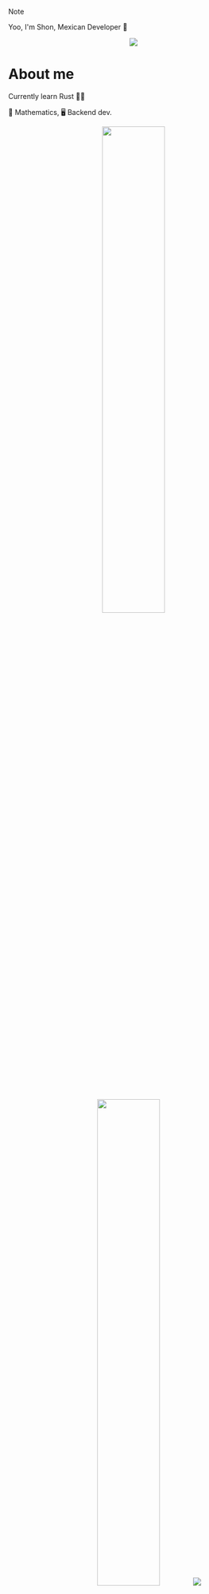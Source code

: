 > [!NOTE]
> Yoo, I'm Shon, Mexican Developer 🦡

<div align="center">
<img src="https://media3.giphy.com/media/CRJqX2pz2RA8E/giphy.gif?cid=ecf05e47um83n0sgkk3tsf8uturj9ewwt275rjfx7q3my0cw&ep=v1_gifs_search&rid=giphy.gif&ct=g">
</div>

# About me

Currently learn Rust  😶‍🌫️

🧮 Mathematics,  🖥️ Backend dev.

<div align="center">
  <img src="https://github-readme-stats.vercel.app/api?username=shonsagoro&theme=nightowl&rank_icon=github&hide=issues" height="50%" width="auto">
  <img src="https://github-readme-stats.vercel.app/api/top-langs/?username=shonsagoro&theme=nightowl&hide_border=false&include_all_commits=false&count_private=false&layout=compact&hide=css,cmake" height="50%" width="auto">
  <img src="https://github-readme-streak-stats.herokuapp.com/?user=shonsagoro&theme=nightowl&hide_border=false&layout=compact">
</div>

## Projects
<img src="https://i.postimg.cc/wTrBbL44/ditheing.png" align="right" width="45%" >
<div align="left">
  <img src="https://github-readme-stats.vercel.app/api/pin/?username=shonsagoro&repo=GoTris&theme=nightowl" width="45%" >
  <img src="https://github-readme-stats.vercel.app/api/pin/?username=shonsagoro&repo=API_RMS&theme=nightowl" width="45%" >
  <img src="https://github-readme-stats.vercel.app/api/pin/?username=shonsagoro&repo=FreqPy&theme=nightowl" width="45%" >
</div>

## Skills
<div align="center">

### Programming languages (& HTML)

</div>
<div align="center">
  <img src="https://devicon-website.vercel.app/api/bash/plain.svg?color=%23FFFFFF" height="30" alt="bash_script logo"></img>
  <img width="12" />
  <img src="https://devicon-website.vercel.app/api/cplusplus/line.svg?color=%2300ACFF" height="30" alt="c++ logo"></img>
  <img width="12" />
  <img src="https://devicon-website.vercel.app/api/go/original-wordmark.svg?color=%2300CCFF" height="30" alt="go logo"></img>
  <img width="12" />
  <img src="https://devicon-website.vercel.app/api/java/original-wordmark.svg" height="30" alt="java logo"></img>
  <img width="12" />
  <img src="https://devicon-website.vercel.app/api/javascript/original.svg" height="30" alt="javascript logo"></img>
  <img width="12" />  
  <img src="https://devicon-website.vercel.app/api/markdown/original.svg?color=%23FFFFFF" height="30" alt="markdown logo"></img>
  <img width="12" />    
  <img src="https://devicon-website.vercel.app/api/python/original.svg" height="30" alt="python logo"></img>
  <img width="12" />  
  <img src="https://devicon-website.vercel.app/api/rust/plain.svg?color=%23FFFFFF" height="30" alt="rust logo"></img>
  <img width="12" />  
  <img src="https://devicon-website.vercel.app/api/typescript/original.svg" height="30" alt="typescript logo"></img>
  <img width="12" />  
  <img src="https://devicon-website.vercel.app/api/php/original.svg" height="30" alt="php logo"></img>
  <img width="12" />  
  <img src="https://devicon-website.vercel.app/api/html5/original.svg" height="30" alt="html logo"></img>

</div>

<div align="center">

### Frameworks & Libraries

</div>

<div align="center">
  <img src="https://devicon-website.vercel.app/api/electron/original.svg?color=%2300D9FF" height="30" alt="electron logo"></img>
  <img width="12" />
  <img src="https://devicon-website.vercel.app/api/fastapi/plain.svg?color=%2300F5DC" height="30" alt="fastapi logo"></img>
  <img width="12" />
  <img src="https://devicon-website.vercel.app/api/jest/plain.svg" height="30" alt="jest logo"></img>
  <img width="12" />
  <img src="https://devicon-website.vercel.app/api/nextjs/line.svg?color=%23FFFFFF" height="30" alt="nextjs logo"></img>
  <img width="12" />
  <img src="https://devicon-website.vercel.app/api/opencv/original.svg" height="30" alt="opencv logo"></img>
  <img width="12" />
  <img src="https://devicon-website.vercel.app/api/react/original.svg" height="30" alt="react logo"></img>
  <img width="12" />
  <img src="https://devicon-website.vercel.app/api/spring/original-wordmark.svg" height="30" alt="spring logo"></img>
  <img width="12" />
  <img src="https://devicon-website.vercel.app/api/tailwindcss/plain.svg" height="30" alt="taildwind logo"></img>
  <img width="12" />
  <img src="https://devicon-website.vercel.app/api/tensorflow/original.svg" height="30" alt="tensorflow logo"></img>
  <img width="12" />
  <img src="https://devicon-website.vercel.app/api/express/original.svg?color=%23FFFFFF" height="30" alt="express logo"></img>
  <img width="12" />
  <img src="https://devicon-website.vercel.app/api/nodejs/original-wordmark.svg" height="30" alt="nodejs logo"></img>
  <img width="12" />
  <img src="https://devicon-website.vercel.app/api/laravel/plain-wordmark.svg" height="30" alt="laravel logo"></img>
  <img width="12" />
  <img src="https://devicon-website.vercel.app/api/socketio/original.svg?color=%23FFFFFF" height="30" alt="socket_io logo"></img>
</div>

<div align="center">

### Software & organization

</div>

<div align="center">
  <img src="https://devicon-website.vercel.app/api/jupyter/original.svg" height="30" alt="jupiter logo"></img>
  <img width="12" />
  <img src="https://devicon-website.vercel.app/api/androidstudio/original.svg" height="30" alt="android_studio logo"></img>
  <img width="12" />
  <img src="https://devicon-website.vercel.app/api/apache/line-wordmark.svg?color=%23FF0000" height="30" alt="apache logo"></img>
  <img width="12" />
  <img src="https://devicon-website.vercel.app/api/blender/original.svg" height="30" alt="blender logo"></img>
  <img width="12" />
  <img src="https://devicon-website.vercel.app/api/docker/plain-wordmark.svg" height="30" alt="docker logo"></img>
  <img width="12" />
  <img src="https://devicon-website.vercel.app/api/jenkins/original.svg" height="30" alt="jenkins logo"></img>
  <img width="12" />
  <img src="https://devicon-website.vercel.app/api/jetbrains/original.svg" height="30" alt="jetbrains logo"></img>
  <img width="12" />
  <img src="https://devicon-website.vercel.app/api/jira/original.svg" height="30" alt="jira logo"></img>
  <img width="12" />
  <img src="https://devicon-website.vercel.app/api/latex/original.svg?color=%23FFFFFF" height="30" alt="latex logo"></img>
  <img width="12" />
  <img src="https://devicon-website.vercel.app/api/raspberrypi/original.svg" height="30" alt="raspberrypi logo"></img>
  <img width="12" />
  <img src="https://devicon-website.vercel.app/api/trello/plain.svg" height="30" alt="trello logo"></img>
  <img width="12" />
  <img src="https://devicon-website.vercel.app/api/ubuntu/plain.svg" height="30" alt="ubuntu logo"></img>
  <img width="12" />
  <img src="https://devicon-website.vercel.app/api/vscode/original.svg" height="30" alt="vscode logo"></img>
  <img width="12" />
  <img src="https://devicon-website.vercel.app/api/anaconda/original.svg" height="30" alt="anaconda logo"></img>
  <img width="12" />
  <img src="https://devicon-website.vercel.app/api/composer/original.svg" height="30" alt="composer logo"></img>
  <img width="12" />
  <img src="https://devicon-website.vercel.app/api/debian/original-wordmark.svg" height="30" alt="debian logo"></img>
  <img width="12" />
  <img src="https://devicon-website.vercel.app/api/nginx/original.svg" height="30" alt="nginx logo"></img>
</div>

<div align="center">

### Cloud Services

</div>

<div align="center">
  <img src="https://devicon-website.vercel.app/api/mysql/original.svg" height="30" alt="mysql logo"></img>
  <img width="12" />
  <img src="https://devicon-website.vercel.app/api/mongodb/original.svg" height="30" alt="mongo logo"></img>
  <img width="12" />
  <img src="https://devicon-website.vercel.app/api/amazonwebservices/original.svg" height="30" alt="aws logo"></img>
  <img width="12" />
  <img src="https://devicon-website.vercel.app/api/firebase/plain.svg" height="30" alt="firebase logo"></img>
</div>

